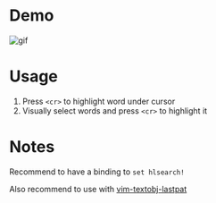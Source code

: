 # Demo

![gif](https://i.imgur.com/ibf2EKP.gif)

# Usage

1. Press `<cr>` to highlight word under cursor
2. Visually select words and press `<cr>` to highlight it

# Notes

Recommend to have a binding to `set hlsearch!`

Also recommend to use with [vim-textobj-lastpat](https://github.com/kana/vim-textobj-lastpat)
